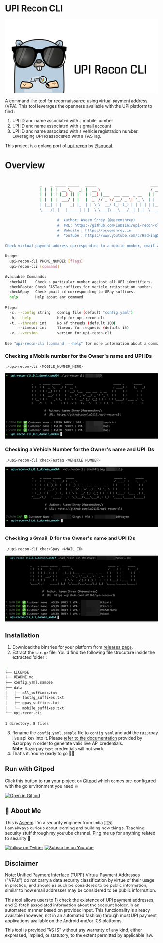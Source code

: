 # UPI Recon CLI
![](images/logo.png) 

A command line tool for reconnaissance using virtual payment address (VPA).
This tool leverages the openness available with the UPI platform to find :
1. UPI ID and name associated with a mobile number
2. UPI ID and name associated with a gmail account
3. UPI ID and name associated with a vehicle registration number. Leveraging UPI id associated with a FASTag.

This project is a golang port of [upi-recon](https://github.com/qurbat/upi-recon/) by [@squeal](https://twitter.com/squeal).

# Overview

```sh

                _    _ _____ _____   _____                         _____ _      _____ 
                | |  | |  __ \_   _| |  __ \                       / ____| |    |_   _|
                | |  | | |__) || |   | |__) |___  ___ ___  _ __   | |    | |      | |  
                | |  | |  ___/ | |   |  _  // _ \/ __/ _ \| '_ \  | |    | |      | |  
                | |__| | |    _| |_  | | \ \  __/ (_| (_) | | | | | |____| |____ _| |_ 
                \____/|_|   |_____| |_|  \_\___|\___\___/|_| |_|  \_____|______|_____|

                        #  Author: Aseem Shrey (@aseemshrey)
                        #  URL: https://github.com/LuD1161/upi-recon-cli
                        #  Website : https://aseemshrey.in
                        #  YouTube : https://www.youtube.com/c/HackingSimplifiedAS

Check virtual payment address corresponding to a mobile number, email address and get user's name as well.

Usage:
  upi-recon-cli PHONE_NUMBER [flags]
  upi-recon-cli [command]

Available Commands:
  checkAll    Check a particular number against all UPI identifiers.
  checkFastag Check FASTag suffixes for vehicle registration number.
  checkGpay   Check gmail id corresponding to GPay suffixes.
  help        Help about any command

Flags:
  -c, --config string   config file (default "config.yaml")
  -h, --help            help for upi-recon-cli
  -t, --threads int     No of threads (default 100)
      --timeout int     Timeout for requests (default 15)
  -v, --version         version for upi-recon-cli

Use "upi-recon-cli [command] --help" for more information about a command.
```

### Checking a Mobile number for the Owner's name and UPI IDs
```sh
./upi-recon-cli <MOBILE_NUMBER_HERE>
```
![](images/usage-mobile-number.png)

### Checking a Vehicle Number for the Owner's name and UPI IDs
```sh
./upi-recon-cli checkFastag <VEHICLE_NUMBER>
```
![](images/usage-fastag.png)


### Checking a Gmail ID for the Owner's name and UPI IDs
```sh
./upi-recon-cli checkGpay <GMAIL_ID>
```
![](images/usage-google.png)


## Installation

1. Download the binaries for your platform from [releases page](https://github.com/LuD1161/upi-recon-cli/releases).
2. Extract the `tar.gz` file.
You'd find the following file strucuture inside the extracted folder : 
```sh
.
├── LICENSE
├── README.md
├── config.yaml.sample
├── data
│   ├── all_suffixes.txt
│   ├── fastag_suffixes.txt
│   ├── gpay_suffixes.txt
│   └── mobile_suffixes.txt
└── upi-recon-cli

1 directory, 8 files
```
3. Rename the `config.yaml.sample` file to `config.yaml` and add the razorpay live api key into it. 
Please [refer to the documentation](https://razorpay.com/docs/payments/dashboard/settings/api-keys/) provided by Razorpay in order to generate valid live API credentials.
<br/>**Note**: Razorpay `test` credentials will not work.
4. That's it. You're ready to go 🎉🚀

## Run with Gitpod

 Click this button to run your project on [Gitpod](https://gitpod.io/) which comes pre-configured with the go environment you need 🔥 

[![Open in Gitpod](https://gitpod.io/button/open-in-gitpod.svg)](https://gitpod.io/#https://github.com/LuD1161/upi-recon-cli)

## 🚀 About Me

This is [Aseem](https://aseemshrey.in). I'm a security engineer from India 🇮🇳.<br/>I am always curious about learning and building new things. Teaching security stuff through my youtube channel. Ping me up for anything related to security 🙌


<a href="https://twitter.com/intent/follow?screen_name=AseemShrey" target="_blank"><img src="https://img.shields.io/twitter/follow/AseemShrey?style=social&logo=twitter" alt="follow on Twitter"></a>
<a href="https://youtube.com/c/HackingSimplifiedAS?sub_confirmation=1" target="_blank"><img src="https://img.shields.io/youtube/channel/subscribers/UCARsgS1stRbRgh99E63Q3ng?label=HackingSimplified&style=social" alt="Subscribe on Youtube"></a>

## Disclaimer

Note: Unified Payment Interface ("UPI") Virtual Payment Addresses ("VPAs") do not carry a data security classification by virtue of their usage in practice, and should as such be considered to be public information, similar to how email addresses may be considered to be public information.

This tool allows users to 1) check the existence of UPI payment addresses, and 2) fetch associated information about the account holder, in an automated manner based on provided input. This functionality is already available (however, not in an automated fashion) through most UPI payment applications available on the Android and/or iOS platforms.

This tool is provided "AS IS" without any warranty of any kind, either expressed, implied, or statutory, to the extent permitted by applicable law.
